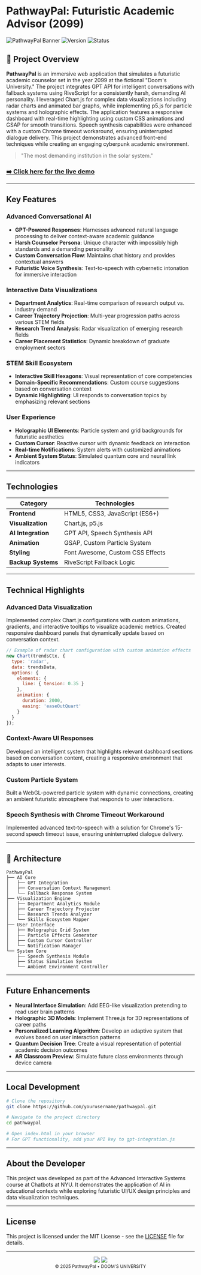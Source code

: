 # PathwayPal: Futuristic Academic Advisor (2099)

![PathwayPal Banner](https://img.shields.io/badge/DOOM'S%20UNIVERSITY-PATHWAYPAL-00ffc8?style=for-the-badge&logo=robot&logoColor=white)
![Version](https://img.shields.io/badge/VERSION-2.0.99-00ffc8?style=flat-square)
![Status](https://img.shields.io/badge/STATUS-OPERATIONAL-00ffc8?style=flat-square)

## 🤖 Project Overview

**PathwayPal** is an immersive web application that simulates a futuristic academic counselor set in the year 2099 at the fictional "Doom's University." The project integrates GPT API for intelligent conversations with fallback systems using RiveScript for a consistently harsh, demanding AI personality. I leveraged Chart.js for complex data visualizations including radar charts and animated bar graphs, while implementing p5.js for particle systems and holographic effects. The application features a responsive dashboard with real-time highlighting using custom CSS animations and GSAP for smooth transitions. Speech synthesis capabilities were enhanced with a custom Chrome timeout workaround, ensuring uninterrupted dialogue delivery. This project demonstrates advanced front-end techniques while creating an engaging cyberpunk academic environment.

> "The most demanding institution in the solar system."

### [➡️ Click here for the live demo](https://yaakulya123.github.io/D3_Based_Bot/)

---

## Key Features

### Advanced Conversational AI
- **GPT-Powered Responses**: Harnesses advanced natural language processing to deliver context-aware academic guidance
- **Harsh Counselor Persona**: Unique character with impossibly high standards and a demanding personality
- **Custom Conversation Flow**: Maintains chat history and provides contextual answers
- **Futuristic Voice Synthesis**: Text-to-speech with cybernetic intonation for immersive interaction

### Interactive Data Visualizations
- **Department Analytics**: Real-time comparison of research output vs. industry demand
- **Career Trajectory Projection**: Multi-year progression paths across various STEM fields
- **Research Trend Analysis**: Radar visualization of emerging research fields
- **Career Placement Statistics**: Dynamic breakdown of graduate employment sectors

### STEM Skill Ecosystem
- **Interactive Skill Hexagons**: Visual representation of core competencies
- **Domain-Specific Recommendations**: Custom course suggestions based on conversation context
- **Dynamic Highlighting**: UI responds to conversation topics by emphasizing relevant sections

### User Experience
- **Holographic UI Elements**: Particle system and grid backgrounds for futuristic aesthetics
- **Custom Cursor**: Reactive cursor with dynamic feedback on interaction
- **Real-time Notifications**: System alerts with customized animations
- **Ambient System Status**: Simulated quantum core and neural link indicators

---

## Technologies

| Category | Technologies |
|----------|-------------|
| **Frontend** | HTML5, CSS3, JavaScript (ES6+) |
| **Visualization** | Chart.js, p5.js |
| **AI Integration** | GPT API, Speech Synthesis API |
| **Animation** | GSAP, Custom Particle System |
| **Styling** | Font Awesome, Custom CSS Effects |
| **Backup Systems** | RiveScript Fallback Logic |

---

## Technical Highlights

### Advanced Data Visualization
Implemented complex Chart.js configurations with custom animations, gradients, and interactive tooltips to visualize academic metrics. Created responsive dashboard panels that dynamically update based on conversation context.

```javascript
// Example of radar chart configuration with custom animation effects
new Chart(trendsCtx, {
  type: 'radar',
  data: trendsData,
  options: {
    elements: {
      line: { tension: 0.35 }
    },
    animation: {
      duration: 2000,
      easing: 'easeOutQuart'
    }
  }
});
```

### Context-Aware UI Responses
Developed an intelligent system that highlights relevant dashboard sections based on conversation content, creating a responsive environment that adapts to user interests.

### Custom Particle System
Built a WebGL-powered particle system with dynamic connections, creating an ambient futuristic atmosphere that responds to user interactions.

### Speech Synthesis with Chrome Timeout Workaround
Implemented advanced text-to-speech with a solution for Chrome's 15-second speech timeout issue, ensuring uninterrupted dialogue delivery.

---

## 📐 Architecture

```
PathwayPal
├── AI Core
│   ├── GPT Integration
│   ├── Conversation Context Management
│   └── Fallback Response System
├── Visualization Engine
│   ├── Department Analytics Module
│   ├── Career Trajectory Projector
│   ├── Research Trends Analyzer
│   └── Skills Ecosystem Mapper
├── User Interface
│   ├── Holographic Grid System
│   ├── Particle Effects Generator
│   ├── Custom Cursor Controller
│   └── Notification Manager
└── System Core
    ├── Speech Synthesis Module
    ├── Status Simulation System
    └── Ambient Environment Controller
```

---

## Future Enhancements

- **Neural Interface Simulation**: Add EEG-like visualization pretending to read user brain patterns
- **Holographic 3D Models**: Implement Three.js for 3D representations of career paths
- **Personalized Learning Algorithm**: Develop an adaptive system that evolves based on user interaction patterns
- **Quantum Decision Tree**: Create a visual representation of potential academic decision outcomes
- **AR Classroom Preview**: Simulate future class environments through device camera

---

## Local Development

```bash
# Clone the repository
git clone https://github.com/yourusername/pathwaypal.git

# Navigate to the project directory
cd pathwaypal

# Open index.html in your browser
# For GPT functionality, add your API key to gpt-integration.js
```

---

##  About the Developer

This project was developed as part of the Advanced Interactive Systems course at Chatbots at NYU. It demonstrates the application of AI in educational contexts while exploring futuristic UI/UX design principles and data visualization techniques.

---

## License

This project is licensed under the MIT License - see the [LICENSE](LICENSE) file for details.

---

<div align="center">
  <img src="https://img.shields.io/badge/QUANTUM%20CORE-ONLINE-00ffc8?style=for-the-badge&logo=atom&logoColor=white">
  <img src="https://img.shields.io/badge/NEURAL%20DB-LINKED-00ffc8?style=for-the-badge&logo=brain&logoColor=white">
  <br>
  <sub>© 2025 PathwayPal • DOOM'S UNIVERSITY</sub>
</div>
